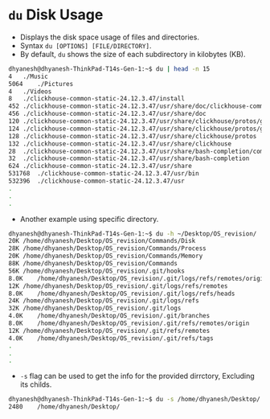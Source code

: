 # `du` Disk Usage
- Displays the disk space usage of files and directories.
- Syntax `du [OPTIONS] [FILE/DIRECTORY]`.
- By default, `du` shows the size of each subdirectory in kilobytes (KB).
```sh
dhyanesh@dhyanesh-ThinkPad-T14s-Gen-1:~$ du | head -n 15
4	./Music
5064	./Pictures
4	./Videos
8	./clickhouse-common-static-24.12.3.47/install
452	./clickhouse-common-static-24.12.3.47/usr/share/doc/clickhouse-common-static
456	./clickhouse-common-static-24.12.3.47/usr/share/doc
120	./clickhouse-common-static-24.12.3.47/usr/share/clickhouse/protos/google/protobuf
124	./clickhouse-common-static-24.12.3.47/usr/share/clickhouse/protos/google
128	./clickhouse-common-static-24.12.3.47/usr/share/clickhouse/protos
132	./clickhouse-common-static-24.12.3.47/usr/share/clickhouse
28	./clickhouse-common-static-24.12.3.47/usr/share/bash-completion/completions
32	./clickhouse-common-static-24.12.3.47/usr/share/bash-completion
624	./clickhouse-common-static-24.12.3.47/usr/share
531768	./clickhouse-common-static-24.12.3.47/usr/bin
532396	./clickhouse-common-static-24.12.3.47/usr
.
.
.
```
- Another example using specific directory.
```sh
dhyanesh@dhyanesh-ThinkPad-T14s-Gen-1:~$ du -h ~/Desktop/OS_revision/
20K	/home/dhyanesh/Desktop/OS_revision/Commands/Disk
28K	/home/dhyanesh/Desktop/OS_revision/Commands/Process
20K	/home/dhyanesh/Desktop/OS_revision/Commands/Memory
88K	/home/dhyanesh/Desktop/OS_revision/Commands
56K	/home/dhyanesh/Desktop/OS_revision/.git/hooks
8.0K	/home/dhyanesh/Desktop/OS_revision/.git/logs/refs/remotes/origin
12K	/home/dhyanesh/Desktop/OS_revision/.git/logs/refs/remotes
8.0K	/home/dhyanesh/Desktop/OS_revision/.git/logs/refs/heads
24K	/home/dhyanesh/Desktop/OS_revision/.git/logs/refs
32K	/home/dhyanesh/Desktop/OS_revision/.git/logs
4.0K	/home/dhyanesh/Desktop/OS_revision/.git/branches
8.0K	/home/dhyanesh/Desktop/OS_revision/.git/refs/remotes/origin
12K	/home/dhyanesh/Desktop/OS_revision/.git/refs/remotes
4.0K	/home/dhyanesh/Desktop/OS_revision/.git/refs/tags
.
.
.
```
- `-s` flag can be used to get the info for the provided dirrctory, Excluding its childs.
```sh
dhyanesh@dhyanesh-ThinkPad-T14s-Gen-1:~$ du -s /home/dhyanesh/Desktop/
2480	/home/dhyanesh/Desktop/
```